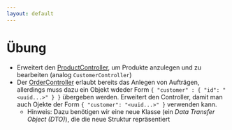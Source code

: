 ```yaml
---
layout: default
---
```


# Übung <SubHeading text="Anlegen von Produkten und Bestellungen"/>

<div class="grid grid-cols-12 gap-6">
<div class="col-span-12">

- Erweitert den [ProductController](https://github.com/volkmann-design-code/IU-DSPWA1022-Programmierung-von-Web-Anwendungen/blob/main/packages/dspwa1022/src/main/java/org/iu/dspwa1022/store/controllers/ProductController.java), um Produkte anzulegen und zu bearbeiten (analog `CustomerController`)
- Der [OrderController](https://github.com/volkmann-design-code/IU-DSPWA1022-Programmierung-von-Web-Anwendungen/blob/main/packages/dspwa1022/src/main/java/org/iu/dspwa1022/store/controllers/OrderController.java) erlaubt bereits das Anlegen von Aufträgen, allerdings muss dazu ein Objekt wdeder Form `{ "customer" : { "id": "<uuid...>" } }` übergeben werden. Erweitert den Controller, damit man auch Ojekte der Form `{ "customer": "<uuid...>" }` verwenden kann.
  - Hinweis: Dazu benötigen wir eine neue Klasse (ein _Data Transfer Object (DTO)_), die die neue Struktur repräsentiert

</div>
</div>

<PageNumber/>
